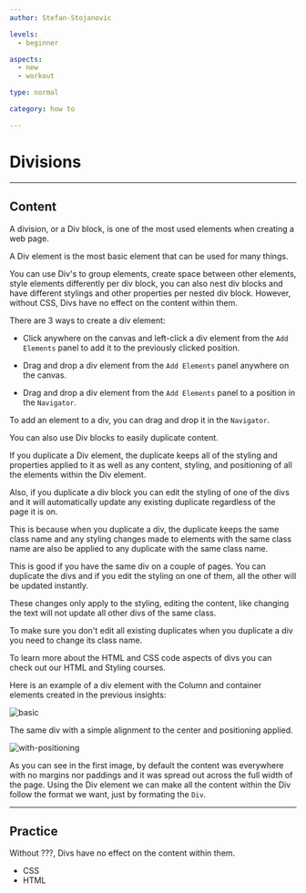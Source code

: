 ```yaml
---
author: Stefan-Stojanovic

levels:
  - beginner

aspects:
  - new
  - workout

type: normal

category: how to

---
```


# Divisions

---
## Content

A division, or a Div block, is one of the most used elements when creating a web page.

A Div element is the most basic element that can be used for many things.

You can use Div's to group elements, create space between other elements, style elements differently per div block, you can also nest div blocks and have different stylings and other properties per nested div block. However, without CSS, Divs have no effect on the content within them.

There are 3 ways to create a div element:

- Click anywhere on the canvas and left-click a div element from the `Add Elements` panel to add it to the previously clicked position.

- Drag and drop a div element from the `Add Elements` panel anywhere on the canvas.

- Drag and drop a div element from the `Add Elements` panel to a position in the `Navigator`.

To add an element to a div, you can drag and drop it in the `Navigator`.

You can also use Div blocks to easily duplicate content.

If you duplicate a Div element, the duplicate keeps all of the styling and properties applied to it as well as any content, styling, and positioning of all the elements within the Div element.

Also, if you duplicate a div block you can edit the styling of one of the divs and it will automatically update any existing duplicate regardless of the page it is on. 

This is because when you duplicate a div, the duplicate keeps the same class name and any styling changes made to elements with the same class name are also be applied to any duplicate with the same class name.

This is good if you have the same div on a couple of pages. You can duplicate the divs and if you edit the styling on one of them, all the other will be updated instantly.

These changes only apply to the styling, editing the content, like changing the text will not update all other divs of the same class. 

To make sure you don't edit all existing duplicates when you duplicate a div you need to change its class name.

To learn more about the HTML and CSS code aspects of divs you can check out our HTML and Styling courses.

Here is an example of a div element with the Column and container elements created in the previous insights:

![basic](https://img.enkipro.com/8bc586cbb393149adcb522aaab1b5678.png)

The same div with a simple alignment to the center and positioning applied.

![with-positioning](https://img.enkipro.com/8cf567e508ab3f56669cb98417451c19.png)

As you can see in the first image, by default the content was everywhere with no margins nor paddings and it was spread out across the full width of the page. Using the Div element we can make all the content within the Div follow the format we want, just by formating the `Div`.

---
## Practice

Without ???, Divs have no effect on the content within them.

* CSS
* HTML